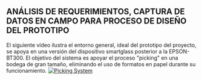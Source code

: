 ## ANÁLISIS DE REQUERIMIENTOS, CAPTURA DE DATOS EN CAMPO PARA PROCESO DE DISEÑO DEL PROTOTIPO
El siguiente vídeo ilustra el entorno general, ideal del prototipo del proyecto, se apoya en una versión del dispositivo smartglass posterior a la EPSON-BT300. 
El objetivo del sistema es apoyar el proceso "picking" en una bodega de gran tamaño, eliminando el uso de formatos en papel durante su funcionamiento.
[![Picking System](http://img.youtube.com/vi/rkmjc7l1K40/0.jpg)](http://www.youtube.com/watch?v=rkmjc7l1K40)
